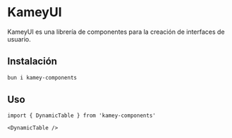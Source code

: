 # KameyUI

KameyUI es una librería de componentes para la creación de interfaces de usuario. 

## Instalación

```bash
bun i kamey-components
```

## Uso

```tsx
import { DynamicTable } from 'kamey-components'

<DynamicTable />
```

